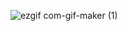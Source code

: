 ![ezgif com-gif-maker (1)](https://user-images.githubusercontent.com/54762273/158353699-8fccebb5-0964-448c-97de-17ef3abcb337.gif)
